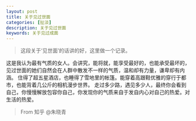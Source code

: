```yaml
---
layout: post
title: 关于见过世面
categories: [扯淡]
description: 关于见过世面
keywords: 关于见过成面
---
```


> 这段关于‘见世面’的话讲的好，这里做一个记录。

这是我认为最有气质的女人。会讲究，能将就，能享受最好的，也能承受最坏的，见过世面的她们自然会在人群中散发不一样的气质，温和却有力量，谦卑却有内涵。
住得了超五星酒店，也睡得了雪地里的帐篷。能穿着高跟鞋优雅的穿行于都市，也能背着几公斤的相机漫步世界。
走过多少路，遇见多少人，最终你会看到自己，你慢慢解放包容你自己，你发现你的气质来自于发自内心对自己的热爱。对生活的热爱。


> From 知乎 @朱晓青



